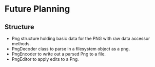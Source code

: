 # Future Planning

## Structure

 - Png structure holding basic data for the PNG with raw data accessor methods.
 - PngDecoder class to parse in a filesystem object as a png.
 - PngEncoder to write out a parsed Png to a file.
 - PngEditor to apply edits to a Png.
